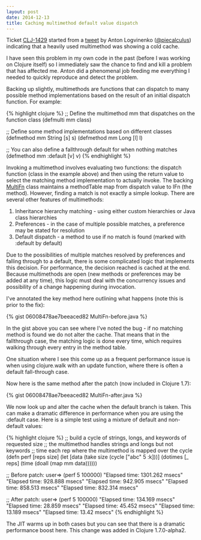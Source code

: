 ```yaml
---
layout: post
date: 2014-12-13
title: Caching multimethod default value dispatch
---
```


Ticket [CLJ-1429](http://dev.clojure.org/jira/browse/CLJ-1429) started from a 
[tweet](https://twitter.com/PieCalculus/status/468621724205203456) by Anton 
Logvinenko ([@piecalculus](http://twitter.com/piecalculus)) indicating that a
heavily used multimethod was showing a cold cache. 

I have seen this problem
in my own code in the past (before I was working on Clojure itself) so I 
immediately saw the chance to find and kill a problem that has affected me.
Anton did a phenomenal job feeding me everything I needed to quickly reproduce
and detect the problem.

Backing up slightly, multimethods are functions that can dispatch to many possible
method implementations based on the result of an initial dispatch function. For 
example:

{% highlight clojure %}
;; Define the multimethod mm that dispatches on the function class
(defmulti mm class)

;; Define some method implementations based on different classes
(defmethod mm String [s] s)
(defmethod mm Long [l] l)

;; You can also define a fallthrough default for when nothing matches
(defmethod mm :default [v] v)
{% endhighlight %}

Invoking a multimethod involves evaluating two functions: the dispatch function (class in
the example above) and then using the return value to select the matching method 
implementation to actually invoke. The backing [MultiFn](https://github.com/clojure/clojure/blob/83ebf814d5d6663c49c1b2d0d076b57638bff673/src/jvm/clojure/lang/MultiFn.java) class maintains a methodTable
map from dispatch value to IFn (the method). However, finding a match is not exactly
a simple lookup. There are several other features of multimethods:

1. Inheritance hierarchy matching - using either custom hierarchies or Java class hierarchies
2. Preferences - in the case of multiple possible matches, a preference may be stated for resolution
3. Default dispatch - a method to use if no match is found (marked with :default by default)

Due to the possibilities of multiple matches resolved by preferences and falling through to
a default, there is some complicated logic that implements this decision. For performance, 
the decision reached is cached at the end. Because multimethods are open (new methods
or preferences may be added at any time), this logic must deal with the concurrency
issues and possibility of a change happening during invocation.

I've annotated the key method here outlining what happens (note this is prior to the fix):

{% gist 06008478ae7beeaced82 MultiFn-before.java %}

In the gist above you can see where I've noted the bug - if no matching method is found we
do not alter the cache. That means that in the fallthrough case, the matching logic is done
every time, which requires walking through every entry in the method table. 

One situation where I see this come up as a frequent performance issue is when using
clojure.walk with an update function, where there is often a default fall-through case. 

Now here is the same method after the patch (now included in Clojure 1.7):

{% gist 06008478ae7beeaced82 MultiFn-after.java %}

We now look up and alter the cache when the default branch is taken. This can make a dramatic 
difference in performance when you are using the :default case. Here is a simple test 
using a mixture of default and non-default values:

{% highlight clojure %}
;; build a cycle of strings, longs, and keywords of requested size
;; the multimethod handles strings and longs but not keywords
;; time each rep where the multimethod is mapped over the cycle
(defn perf [reps size]
  (let [data (take size (cycle ["abc" 5 :k]))]
    (dotimes [_ reps]
      (time (doall (map mm data))))))

;; Before patch:
user=> (perf 5 100000)
"Elapsed time: 1301.262 msecs"
"Elapsed time: 928.888 msecs"
"Elapsed time: 942.905 msecs"
"Elapsed time: 858.513 msecs"
"Elapsed time: 832.314 msecs"

;; After patch:
user=> (perf 5 100000)
"Elapsed time: 134.169 msecs"
"Elapsed time: 28.859 msecs"
"Elapsed time: 45.452 msecs"
"Elapsed time: 13.189 msecs"
"Elapsed time: 13.42 msecs"
{% endhighlight %}

The JIT warms up in both cases but you can see that there is a dramatic performance boost here.
This change was added in Clojure 1.7.0-alpha2.


